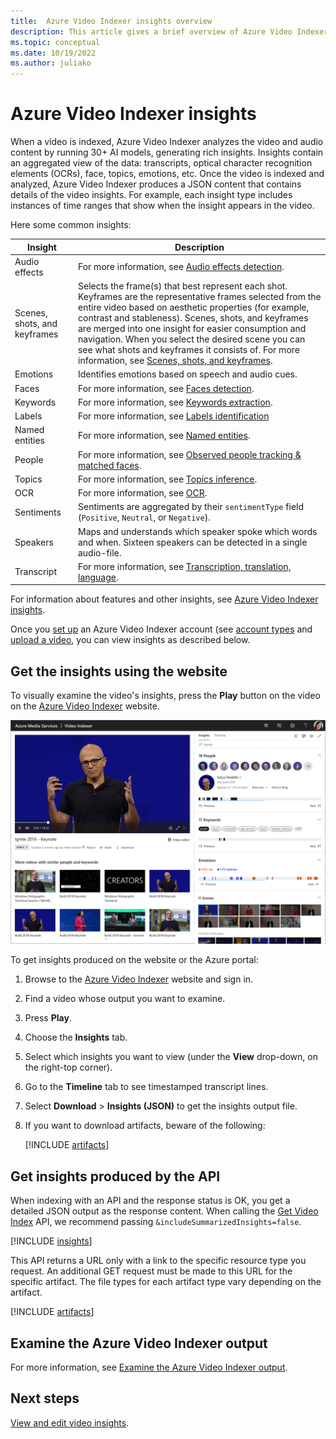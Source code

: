 ```yaml
---
title:  Azure Video Indexer insights overview
description: This article gives a brief overview of Azure Video Indexer insights.
ms.topic: conceptual
ms.date: 10/19/2022
ms.author: juliako
---
```


# Azure Video Indexer insights

When a video is indexed, Azure Video Indexer analyzes the video and audio content by running 30+ AI models, generating rich insights. Insights contain an aggregated view of the data: transcripts, optical character recognition elements (OCRs), face, topics, emotions, etc. Once the video is indexed and analyzed, Azure Video Indexer produces a JSON content that contains details of the video insights. For example, each insight type includes instances of time ranges that show when the insight appears in the video. 

Here some common insights:

|**Insight**|**Description**|
|---|---|
|Audio effects|For more information, see [Audio effects detection](/legal/azure-video-indexer/audio-effects-detection-transparency-note?context=/azure/azure-video-indexer/context/context).|
|Scenes, shots, and keyframes|Selects the frame(s) that best represent each shot. Keyframes are the representative frames selected from the entire video based on aesthetic properties (for example, contrast and stableness). Scenes, shots, and keyframes are merged into one insight for easier consumption and navigation. When you select the desired scene you can see what shots and keyframes it consists of.  For more information, see [Scenes, shots, and keyframes](scenes-shots-keyframes.md).|
|Emotions|Identifies emotions based on speech and audio cues.|
|Faces|For more information, see [Faces detection](/legal/azure-video-indexer/face-detection-transparency-note?context=/azure/azure-video-indexer/context/context).|
|Keywords|For more information, see [Keywords extraction](/legal/azure-video-indexer/keywords-transparency-note?context=/azure/azure-video-indexer/context/context).|
|Labels|For more information, see [Labels identification](/legal/azure-video-indexer/labels-identification-transparency-note?context=/azure/azure-video-indexer/context/context)|
|Named entities|For more information, see [Named entities](/legal/azure-video-indexer/named-entities-transparency-note?context=/azure/azure-video-indexer/context/context).|
|People|For more information, see [Observed people tracking & matched faces](/legal/azure-video-indexer/observed-matched-people-transparency-note?context=/azure/azure-video-indexer/context/context).|
|Topics|For more information, see [Topics inference](/legal/azure-video-indexer/topics-inference-transparency-note?context=/azure/azure-video-indexer/context/context).|
|OCR|For more information, see [OCR](/legal/azure-video-indexer/ocr-transparency-note?context=/azure/azure-video-indexer/context/context).|
|Sentiments|Sentiments are aggregated by their `sentimentType` field (`Positive`, `Neutral`, or `Negative`).|
|Speakers|Maps and understands which speaker spoke which words and when. Sixteen speakers can be detected in a single audio-file.|
|Transcript|For more information, see [Transcription, translation, language](/legal/azure-video-indexer/transcription-translation-lid-transparency-note?context=/azure/azure-video-indexer/context/context).|

For information about features and other insights, see [Azure Video Indexer insights](video-indexer-overview.md#video-models).

Once you [set up](video-indexer-get-started.md) an Azure Video Indexer account (see [account types](accounts-overview.md) and [upload a video](upload-index-videos.md), you can view insights as described below.

## Get the insights using the website

To visually examine the video's insights, press the **Play** button on the video on the [Azure Video Indexer](https://www.videoindexer.ai/) website. 

![Screenshot of the Insights tab in Azure Video Indexer.](./media/video-indexer-output-json/video-indexer-summarized-insights.png)

To get insights produced on the website or the Azure portal:

1. Browse to the [Azure Video Indexer](https://www.videoindexer.ai/) website and sign in.
1. Find a video whose output you want to examine.
1. Press **Play**.
1. Choose the **Insights** tab.
2. Select which insights you want to view (under the **View** drop-down, on the right-top corner).
3. Go to the **Timeline** tab to see timestamped transcript lines.
4. Select **Download** > **Insights (JSON)** to get the insights output file.
5. If you want to download artifacts, beware of the following:

    [!INCLUDE [artifacts](./includes/artifacts.md)]

## Get insights produced by the API

When indexing with an API and the response status is OK, you get a detailed JSON output as the response content. When calling the [Get Video Index](https://api-portal.videoindexer.ai/api-details#api=Operations&operation=Get-Video-Index) API, we recommend passing `&includeSummarizedInsights=false`. 

[!INCLUDE [insights](./includes/insights.md)]

This API returns a URL only with a link to the specific resource type you request. An additional GET request must be made to this URL for the specific artifact. The file types for each artifact type vary depending on the artifact.

[!INCLUDE [artifacts](./includes/artifacts.md)]

## Examine the Azure Video Indexer output

For more information, see [Examine the Azure Video Indexer output]( video-indexer-output-json-v2.md).

## Next steps

[View and edit video insights](video-indexer-view-edit.md).
